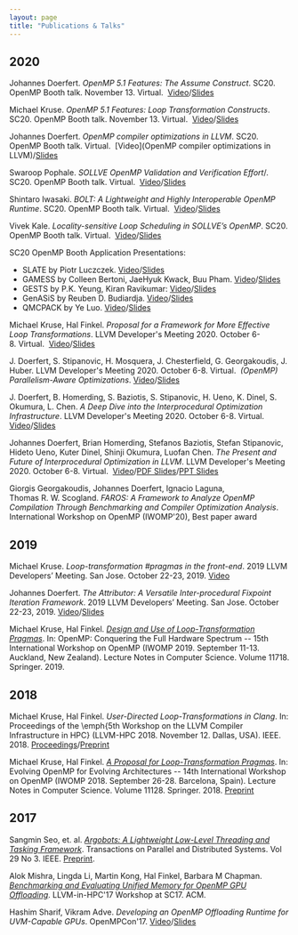 ```yaml
---
layout: page
title: "Publications & Talks"
---
```


## 2020

Johannes Doerfert.
_OpenMP 5.1 Features: The Assume Construct_. 
SC20. OpenMP Booth talk. November 13. Virtual. 
[Video](https://youtu.be/XZtPTSjPB6Q)/[Slides](https://www.openmp.org/wp-content/uploads/OpenMP-assume_Doerfert.pdf)

Michael Kruse.
_OpenMP 5.1 Features: Loop Transformation Constructs_. 
SC20. OpenMP Booth talk. November 13. Virtual. 
[Video](https://youtu.be/OIXMgkexpeA)/[Slides](https://www.openmp.org/wp-content/uploads/OpenMP_SC20_Loop_Transformations.pdf)

Johannes Doerfert.
_OpenMP compiler optimizations in LLVM_.
SC20. OpenMP Booth talk. Virtual. 
[Video](OpenMP compiler optimizations in LLVM)/[Slides](https://www.openmp.org/wp-content/uploads/OpenMPOpt-in-LLVM-SC20-JD.pdf)

Swaroop Pophale.
_SOLLVE OpenMP Validation and Verification Effort_/.
SC20. OpenMP Booth talk. Virtual. 
[Video](https://youtu.be/rNGtTBqGU50)/[Slides](https://www.openmp.org/wp-content/uploads/SC2020_SOLLVE_VV_Pophale.pdf)

Shintaro Iwasaki.
_BOLT: A Lightweight and Highly Interoperable OpenMP Runtime_.
SC20. OpenMP Booth talk. Virtual. 
[Video](https://youtu.be/FfRB88DuGQI)/[Slides](https://www.openmp.org/wp-content/uploads/BOLT_ShintaroIwasaki_OpenMPBoothTalk.pdf)

Vivek Kale.
_Locality-sensitive Loop Scheduling in SOLLVE’s OpenMP_.
SC20. OpenMP Booth talk. Virtual. 
[Video](https://youtu.be/y9TwFPSpT6I)/[Slides](https://www.openmp.org/wp-content/uploads/vivek-talk-openmpbooth-11202020.pdf)

SC20 OpenMP Booth Application Presentations:
 * SLATE by Piotr Luczczek. [Video](https://youtu.be/bmz-NqihvVg)/[Slides](https://www.openmp.org/wp-content/uploads/openmp_booth_numlibs-piotr.pdf)
 * GAMESS by Colleen Bertoni, JaeHyuk Kwack, Buu Pham. [Video](https://youtu.be/9_nYCIjgrn4)/[Slides](https://www.openmp.org/wp-content/uploads/OpenMP-Booth-recording_Bertoni.pdf)
 * GESTS by P.K. Yeung, Kiran Ravikumar: [Video](https://youtu.be/qHIRjGFBhsY)/[Slides](https://www.openmp.org/wp-content/uploads/OpenMP_Booth_talk_2020_YR.pdf)
 * GenASiS by Reuben D. Budiardja. [Video](https://youtu.be/VhHIN_z-nLA)/[Slides](https://www.openmp.org/wp-content/uploads/OpenMPBoothTlk_Reuben-Bud_1194x668.pdf)
 * QMCPACK by Ye Luo. [Video](https://youtu.be/iPGMYVViQzM)/[Slides](https://www.openmp.org/wp-content/uploads/SC20-Booth-Talk-Ye-Luo.pdf)

Michael Kruse, Hal Finkel.
_Proposal for a Framework for More Effective Loop Transformations_. 
LLVM Developer's Meeting 2020. October 6-8. Virtual. 
[Video](https://youtu.be/zHHUh0c5wig)/[Slides](https://llvm.org/devmtg/2020-09/slides/KruseFinkel-Proposal_for_A_Framework_for_More_Effective_Loop_Optimizations.pdf)

J. Doerfert, S. Stipanovic, H. Mosquera, J. Chesterfield, G. Georgakoudis, J. Huber.
LLVM Developer's Meeting 2020. October 6-8. Virtual. 
_(OpenMP) Parallelism-Aware Optimizations_.
[Video](https://youtu.be/gtxWkeLCxmU)/[Slides](https://llvm.org/devmtg/2020-09/slides/OpenMP_Parallelism_Aware_Optimizations.pdf)

J. Doerfert, B. Homerding, S. Baziotis, S. Stipanovic, H. Ueno, K. Dinel, S. Okumura, L. Chen.
_A Deep Dive into the Interprocedural Optimization Infrastructure_.
LLVM Developer's Meeting 2020. October 6-8. Virtual. 
[Video](https://youtu.be/Y4SvqTtOIDk)/[Slides](https://llvm.org/devmtg/2020-09/slides/A_Deep_Dive_into_Interprocedural_Optimization.pdf)

Johannes Doerfert, Brian Homerding, Stefanos Baziotis, Stefan Stipanovic, Hideto Ueno, Kuter Dinel, Shinji Okumura, Luofan Chen.
_The Present and Future of Interprocedural Optimization in LLVM_.
LLVM Developer's Meeting 2020. October 6-8. Virtual. 
[Video](https://youtu.be/uC-x_Je_sIw)/[PDF Slides](https://llvm.org/devmtg/2020-09/slides/The_Present_and_Future_of_Interprocedural_Optimization_in_LLVM.pdf)/[PPT Slides](https://llvm.org/devmtg/2020-09/slides/The_Present_and_Future_of_Interprocedural_Optimization_in_LLVM.pptx)

Giorgis Georgakoudis, Johannes Doerfert, Ignacio Laguna, Thomas R. W. Scogland.
_FAROS: A Framework to Analyze OpenMP Compilation Through Benchmarking and Compiler Optimization Analysis_.
International Workshop on OpenMP (IWOMP'20), Best paper award


## 2019

Michael Kruse.
_Loop-transformation #pragmas in the front-end_.
2019 LLVM Developers’ Meeting. San Jose. October 22-23, 2019.
[Video](https://youtu.be/RhwjZS9PSI8)

Johannes Doerfert.
_The Attributor: A Versatile Inter-procedural Fixpoint Iteration Framework_.
2019 LLVM Developers’ Meeting. San Jose. October 22-23, 2019.
[Video](https://youtu.be/CzWkc_JcfS0)/[Slides](https://llvm.org/devmtg/2019-10/slides/Doerfert-Attributor.pdf)

Michael Kruse, Hal Finkel.
[_Design and Use of Loop-Transformation Pragmas_](https://link.springer.com/chapter/10.1007/978-3-030-28596-8_9).
In: OpenMP: Conquering the Full Hardware Spectrum -- 15th International Workshop on OpenMP (IWOMP 2019. September 11-13. Auckland, New Zealand). 
Lecture Notes in Computer Science. Volume 11718. Springer. 2019.


## 2018

Michael Kruse, Hal Finkel.
_User-Directed Loop-Transformations in Clang_.
In: Proceedings of the \emph{5th Workshop on the LLVM Compiler Infrastructure in HPC} (LLVM-HPC 2018. November 12. Dallas, USA). IEEE. 2018.
[Proceedings](https://sc18.supercomputing.org/proceedings/workshops/workshop_files/ws_llvmf108s2-file1.pdf)/[Preprint](https://arxiv.org/abs/1811.00624)

Michael Kruse, Hal Finkel.
[_A Proposal for Loop-Transformation Pragmas_](https://link.springer.com/book/10.1007%2F978-3-319-98521-3).
In: Evolving OpenMP for Evolving Architectures -- 14th International Workshop on OpenMP (IWOMP 2018. September 26-28. Barcelona, Spain). 
Lecture Notes in Computer Science. Volume 11128. Springer. 2018.
[Preprint](https://arxiv.org/abs/1805.03374)


## 2017

Sangmin Seo, et. al. 
[_Argobots: A Lightweight Low-Level Threading and Tasking Framework_](http://ieeexplore.ieee.org/document/8082139).
Transactions on Parallel and Distributed Systems. Vol 29 No 3. 
IEEE.
[Preprint](http://www.mcs.anl.gov/~aamer/papers/tpds17_argobots.pdf).

Alok Mishra, Lingda Li, Martin Kong, Hal Finkel, Barbara M Chapman.
[_Benchmarking and Evaluating Unified Memory for OpenMP GPU Offloading_](https://dl.acm.org/doi/10.1145/3148173.3148184).
LLVM-in-HPC'17 Workshop at SC17.
ACM.

Hashim Sharif, Vikram Adve. 
_Developing an OpenMP Offloading Runtime for UVM-Capable GPUs_.
OpenMPCon'17.
[Video](https://youtu.be/LS9ZvFtQQ4Y)/[Slides](https://openmpcon.org/wp-content/uploads/openmpcon2017/Day2-Session4-Pereira.pdf)



